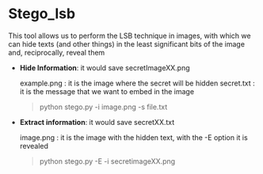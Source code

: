 Stego_lsb
===========

This tool allows us to perform the LSB technique in images, with which we can hide texts (and other things) in the least significant bits of the image and, reciprocally, reveal them


* **Hide Information**: it would save secretImageXX.png
  
  example.png : it is the image where the secret will be hidden
  secret.txt : it is the message that we want to embed in the image
  
  >python stego.py -i image.png -s file.txt  

* **Extract information**: it would save secretXX.txt
  
  image.png : it is the image with the hidden text, with the -E option it is revealed

  >python stego.py -E -i secretimageXX.png
